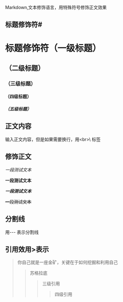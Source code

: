 Markdown,文本修饰语言，用特殊符号修饰正文效果<br>

## 标题修饰符\#

# 标题修饰符（一级标题）
## （二级标题）
### （三级标题）
#### （四级标题）
##### （五级标题）


## 正文内容
   
   输入正文内容，但是如果需要换行，用\<br\>\ 标签

## 修饰正文

   *一段测试文本*

   **一段测试文本**

   ***一段测试文本***

   ~~一段测试文本~~

## 分割线
   
   用\-\-\- 表示分割线

## 引用效用\>表示
> 你自己就是一座金矿，关键在于如何挖掘和利用自己
>> 苏格拉底
>>> 三级引用
>>>> 四级引用
